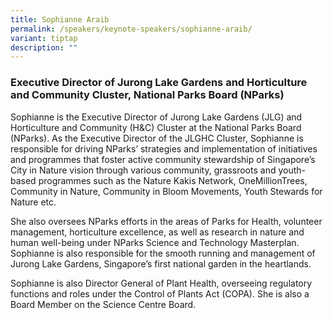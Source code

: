 ```yaml
---
title: Sophianne Araib
permalink: /speakers/keynote-speakers/sophianne-araib/
variant: tiptap
description: ""
---
```

<h3><strong>Executive Director of Jurong Lake Gardens and Horticulture and Community Cluster, National Parks Board (NParks)</strong></h3>
<p>Sophianne is the Executive Director of Jurong Lake Gardens (JLG) and Horticulture
and Community (H&amp;C) Cluster at the National Parks Board (NParks). As
the Executive Director of the JLGHC Cluster, Sophianne is responsible for
driving NParks’ strategies and implementation of initiatives and programmes
that foster active community stewardship of Singapore’s City in Nature
vision through various community, grassroots and youth-based programmes
such as the Nature Kakis Network, OneMillionTrees, Community in Nature,
Community in Bloom Movements, Youth Stewards for Nature etc.</p>
<p>She also oversees NParks efforts in the areas of Parks for Health, volunteer
management, horticulture excellence, as well as research in nature and
human well-being under NParks Science and Technology Masterplan. Sophianne
is also responsible for the smooth running and management of Jurong Lake
Gardens, Singapore’s first national garden in the heartlands.</p>
<p>Sophianne is also Director General of Plant Health, overseeing regulatory
functions and roles under the Control of Plants Act (COPA). She is also
a Board Member on the Science Centre Board.</p>
<p></p>